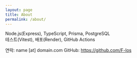 ```yaml
---
layout: page
title: About
permalink: /about/
---
```


Node.js(Express), TypeScript, Prisma, PostgreSQL  
테스트(Vitest), 배포(Render), GitHub Actions

연락: name [at] domain.com
GitHub: https://github.com/F-los
